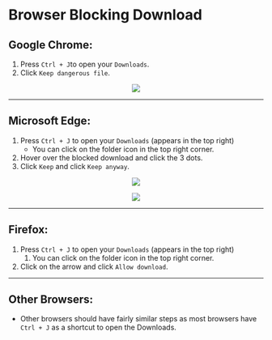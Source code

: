 # Browser Blocking Download

## Google Chrome:

1. Press `Ctrl + J`to open your `Downloads`.
2. Click `Keep dangerous file`.

<p align="center">
    <img src="https://i.imgur.com/qDGPvUe.png">
</p>

---

## Microsoft Edge:
1. Press `Ctrl + J` to open your `Downloads` (appears in the top right)
    - You can click on the folder icon in the top right corner.
2. Hover over the blocked download and click the 3 dots.
3. Click `Keep` and click `Keep anyway`.

<p align="center">
    <img src="https://i.imgur.com/4FOrT3a.gif">
</p>

<p align="center">
    <img src="https://i.imgur.com/ePNYrGG.png">
</p>

---

## Firefox:
1. Press `Ctrl + J` to open your `Downloads` (appears in the top right)
    1. You can click on the folder icon in the top right corner.
2. Click on the arrow and click `Allow download`.

---

## Other Browsers:
- Other browsers should have fairly similar steps as most browsers have `Ctrl + J` as a shortcut to open the Downloads.